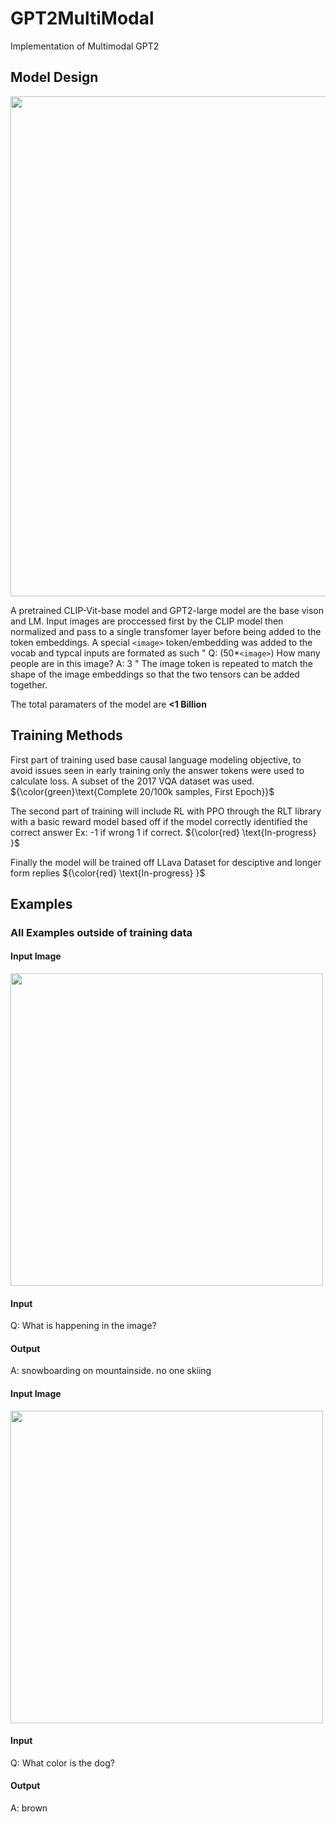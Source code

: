 # GPT2MultiModal
Implementation of Multimodal GPT2

## Model Design ##

<img src="https://github.com/JoeyNiestroy/GPT2MultiModal/assets/106636917/5598c9cf-e749-43f3-a85b-50c81b184a72" width="800">

A pretrained CLIP-Vit-base model and GPT2-large model are the base vison and LM. Input images are proccessed first by the CLIP model then normalized and pass to a single transfomer layer before being added to the token embeddings. A special `<image>` token/embedding was added to the vocab and typcal inputs are formated as such " Q:  (50*`<image>`) How many people are in this image? A: 3 " The image token is repeated to match the shape of the image embeddings so that the two tensors can be added together. 

The total paramaters of the model are **<1 Billion**

##  Training Methods ## 

First part of training used base causal language modeling objective, to avoid issues seen in early training only the answer tokens were used to calculate loss. A subset of the 2017 VQA dataset was used.  ${\color{green}\text{Complete 20/100k samples, First Epoch}}$

The second part of training will include RL with PPO through the RLT library with a basic reward model based off if the model correctly identified the correct answer Ex: -1 if wrong 1 if correct. ${\color{red} \text{In-progress} }$

Finally the model will be trained off LLava Dataset for desciptive and longer form replies ${\color{red} \text{In-progress} }$

## Examples ## 

### All Examples outside of training data ###

#### Input  Image ####
<img src="https://github.com/JoeyNiestroy/GPT2MultiModal/assets/106636917/095145ac-9be4-4cae-bc1f-8855ef8315ae" width="500">

#### Input ####
Q: What is happening in the image? 
#### Output ####
A: snowboarding on mountainside. no one skiing

#### Input  Image ####
<img src="https://github.com/JoeyNiestroy/GPT2MultiModal/assets/106636917/743e9b28-4188-4e7b-a567-cd8100b5efdb" width="500">

#### Input ####
Q: What color is the dog? 
#### Output ####
A: brown
